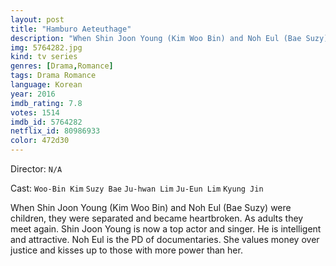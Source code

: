 ```yaml
---
layout: post
title: "Hamburo Aeteuthage"
description: "When Shin Joon Young (Kim Woo Bin) and Noh Eul (Bae Suzy) were children, they were separated and became heartbroken. As adults they meet again. Shin Joon Young is now a top actor and singer. He is intelligent and attractive. Noh Eul is the PD of documentaries. She values money over justice and kisses up to those with more power than her..."
img: 5764282.jpg
kind: tv series
genres: [Drama,Romance]
tags: Drama Romance 
language: Korean
year: 2016
imdb_rating: 7.8
votes: 1514
imdb_id: 5764282
netflix_id: 80986933
color: 472d30
---
```

Director: `N/A`  

Cast: `Woo-Bin Kim` `Suzy Bae` `Ju-hwan Lim` `Ju-Eun Lim` `Kyung Jin` 

When Shin Joon Young (Kim Woo Bin) and Noh Eul (Bae Suzy) were children, they were separated and became heartbroken. As adults they meet again. Shin Joon Young is now a top actor and singer. He is intelligent and attractive. Noh Eul is the PD of documentaries. She values money over justice and kisses up to those with more power than her.